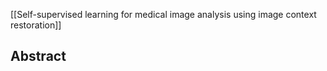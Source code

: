 [[Self-supervised learning for medical image analysis using image context restoration]]

## Abstract